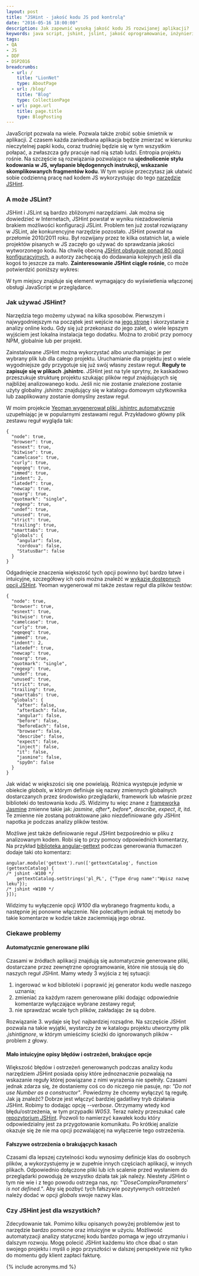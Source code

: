 ```yaml
---
layout: post
title: "JSHint - jakość kodu JS pod kontrolą"
date: "2016-05-16 18:00:00"
description: Jak zapewnić wysoką jakość kodu JS rozwijanej aplikacji?
keywords: java script, jshint, jslint, jakość oprogramowanie, inżynieria oprogramowania, aplikacje webowe, jakość kodu, testowanie kodu, quality assurance
tags:
- QA
- JS
- DDF
- DSP2016
breadcrumbs:
  - url: /
    title: "LionNet"
    type: AboutPage
  - url: /blog/
    title: "Blog"
    type: CollectionPage
  - url: page.url
    title: page.title
    type: BlogPosting
---
```


JavaScript pozwala na wiele. Pozwala także zrobić sobie śmietnik w aplikacji.
Z czasem każda zaniedbana aplikacja będzie zmierzać w kierunku nieczytelnej papki
kodu, coraz trudniej będzie się w tym wszystkim połapać, a zwłaszcza gdy pracuje 
nad nią sztab ludzi. Entropia projektu rośnie. Na szczęście są rozwiązania 
pozwalające na **ujednolicenie stylu kodowania w JS, wyłapanie błędogennych 
instrukcji, wskazanie skomplikowanych fragmentów kodu**. W tym wpisie przeczytasz 
jak ułatwić sobie codzienną pracę nad kodem JS wykorzystując do tego [narzędzie 
JSHint][1].

### A może JSLint?

JSHint i JSLint są bardzo zbliżonymi narzędziami. Jak można się dowiedzieć w 
Internetach, JSHint powstał w wyniku niezadowolenia brakiem możliwości konfiguracji
JSLint. Problem ten już został rozwiązany w JSLint, ale konkurencyjne narzędzie
pozostało. JSHint powstał na przełomie 2010/2011 roku. Był rozwijany przez te 
kilka ostatnich lat, a wiele projektów pisanych w JS zaczęło go używać do 
sprawdzania jakości wytworzonego kodu. Na chwilę obecną [JSHint obsługuje ponad 
80 opcji konfiguracyjnych][2], a autorzy zachęcają do dodawania kolejnych jeśli 
dla kogoś to jeszcze za mało. **Zainteresowanie JSHint ciągle rośnie**, co może 
potwierdzić poniższy wykres:

<noscript>
W tym miejscy znajduje się element wymagający do wyświetlenia włączonej obsługi 
JavaScript w przeglądarce.
</noscript>
<script type="text/javascript" src="//www.google.pl/trends/embed.js?hl=pl&q=jslint,+jshint&cid=TIMESERIES_GRAPH_0&export=5&w=600&h=330"></script>

### Jak używać JSHint?

Narzędzia tego możemy używać na kilka sposobów. Pierwszym i najwygodniejszym na
początek jest wejście na [jego stronę][1] i skorzystanie z analizy online kodu.
Gdy się już przekonasz do jego zalet, o wiele lepszym wyjściem jest lokalna 
instalacja tego dodatku. Można to zrobić przy pomocy NPM, globalnie lub per 
projekt.

Zainstalowane JSHint można wykorzystać albo uruchamiając je per wybrany plik lub
dla całego projektu. Uruchamianie dla projektu jest o wiele wygodniejsze gdy 
przygotuje się już swój własny zestaw reguł. **Reguły te zapisuje się w plikach
.jshintrc**. JSHint jest na tyle sprytny, że kaskadowo przeszukuje strukturę 
projektu szukając plików reguł znajdujących się najbliżej analizowanego kodu.
Jeśli nic nie zostanie znalezione zostanie użyty globalny *.jshintrc* znajdujący 
się w katalogu domowym użytkownika lub zaaplikowany zostanie domyślny zestaw reguł.

W moim projekcie [Yeoman wygenerował pliki .jshintrc automatycznie][4] uzupełniając 
je w popularnymi zestawami reguł. Przykładowo główny plik zestawu reguł wygląda 
tak:

    {
      "node": true,
      "browser": true,
      "esnext": true,
      "bitwise": true,
      "camelcase": true,
      "curly": true,
      "eqeqeq": true,
      "immed": true,
      "indent": 2,
      "latedef": true,
      "newcap": true,
      "noarg": true,
      "quotmark": "single",
      "regexp": true,
      "undef": true,
      "unused": true,
      "strict": true,
      "trailing": true,
      "smarttabs": true,
      "globals": {
        "angular": false,
        "cordova": false,
        "StatusBar": false
      }
    }

Odgadnięcie znaczenia większość tych opcji powinno być bardzo łatwe i intuicyjne,
szczegółowy ich opis można znaleźć w [wykazie dostępnych opcji JSHint][2]. Yeoman
wygenerował mi także zestaw reguł dla plików testów:

    {
      "node": true,
      "browser": true,
      "esnext": true,
      "bitwise": true,
      "camelcase": true,
      "curly": true,
      "eqeqeq": true,
      "immed": true,
      "indent": 2,
      "latedef": true,
      "newcap": true,
      "noarg": true,
      "quotmark": "single",
      "regexp": true,
      "undef": true,
      "unused": true,
      "strict": true,
      "trailing": true,
      "smarttabs": true,
      "globals": {
        "after": false,
        "afterEach": false,
        "angular": false,
        "before": false,
        "beforeEach": false,
        "browser": false,
        "describe": false,
        "expect": false,
        "inject": false,
        "it": false,
        "jasmine": false,
        "spyOn": false
      }
    }

Jak widać w większości się one powielają. Różnica występuje jedynie w obiekcie 
*globals*, w którym definiuje się nazwy zmiennych globalnych dostarczanych przez
środowisko przeglądarki, framework lub właśnie przez biblioteki do testowania
kodu JS. Widzimy tu więc znane z [frameworka Jasmine][5] zmienne takie jak:
*jasmine*, *after\**, *before\**, *describe*, *expect*, *it*, itd. Te zmienne nie 
zostaną potraktowane jako niezdefiniowane gdy JSHint napotka je podczas analizy 
plików testów.

Możliwe jest także definiowanie reguł JSHint bezpośrednio w pliku z analizowanym 
kodem. Robi się to przy pomocy odpowiednich komentarzy, Na przykład [biblioteka 
angular-gettext][3] podczas generowania tłumaczeń dodaje taki oto komentarz:

    angular.module('gettext').run(['gettextCatalog', function (gettextCatalog) {
    /* jshint -W100 */
        gettextCatalog.setStrings('pl_PL', {"Type drug name":"Wpisz nazwę leku"});
    /* jshint +W100 */
    }]);

Widzimy tu wyłączenie opcji *W100* dla wybranego fragmentu kodu, a następnie jej
ponowne włączenie. Nie polecałbym jednak tej metody bo takie komentarze w kodzie
także zaciemniają jego obraz.

### Ciekawe problemy

#### Automatycznie generowane pliki

Czasami w źródłach aplikacji znajdują się automatycznie generowane pliki, 
dostarczane przez zewnętrzne oprogramowanie, które nie stosują się do naszych 
reguł JSHint. Mamy wtedy 3 wyjścia z tej sytuacji:

1. ingerować w kod biblioteki i poprawić jej generator kodu wedle naszego uznania;
2. zmieniać za każdym razem generowane pliki dodając odpowiednie komentarze wyłączające
wybrane zestawy reguł;
3. nie sprawdzać wcale tych plików, zakładając że są dobre.

Rozwiązanie 3. wydaje się być najbardziej rozsądne. Na szczęście JSHint pozwala
na takie wyjątki, wystarczy że w katalogu projektu utworzymy plik *.jshintignore*,
w którym umieścimy ścieżki do ignorowanych plików - problem z głowy.

#### Mało intuicyjne opisy błędów i ostrzeżeń, brakujące opcje

Większość błędów i ostrzeżeń generowanych podczas analizy kodu narzędziem JSHint
posiada opisy które jednoznacznie pozwalają na wskazanie reguły której powiązane
z nimi wyrażenia nie spełniły. Czasami jednak zdarza się, że dostaniemy coś co do 
niczego nie pasuje, np: *"Do not use Number as a constructor"*. Powiedzmy że chcemy
wyłączyć tą regułę. Jak ją znaleźć? Dobrze jest włączyć bardziej gadatliwy tryb
działania JSHint. Robimy to dodając opcję *--verbose*. Otrzymamy wtedy kod 
błędu/ostrzeżenia, w tym przypadki *W053*. Teraz należy przeszukać całe [repozytorium
JSHint][6]. Pozwoli to namierzyć kawałek kodu który odpowiedzialny jest za 
przygotowanie komunikatu. Po krótkiej analizie okazuje się że nie ma opcji 
pozwalającej na wyłączenie tego ostrzeżenia.

#### Fałszywe ostrzeżenia o brakujących kasach

Czasami dla lepszej czytelności kodu wynosimy definicje klas do osobnych plików,
a wykorzystujemy je w zupełnie innych częściach aplikacji, w innych plikach.
Odpowiednio dołączone pliki lub ich scalenie przed wysłaniem do przeglądarki 
powodują że wszystko działa tak jak należy. Niestety JSHint o tym nie wie i z 
tego powodu ostrzega nas, np: *"'DoseComplexParameters' is not defined."*. Aby 
się pozbyć tych fałszywie pozytywnych ostrzeżeń należy dodać w opcji *globals*
swoje nazwy klas.

### Czy JSHint jest dla wszystkich?

Zdecydowanie tak. Pomimo kilku opisanych powyżej problemów jest to narzędzie 
bardzo pomocne oraz intuicyjne w użyciu. Możliwość automatyzacji analizy statycznej 
kodu bardzo pomaga w jego utrzymaniu i dalszym rozwoju. Mogę polecić JSHint każdemu
kto chce dbać o stan swojego projektu i myśli o jego przyszłości w dalszej
perspektywie niż tylko do momentu gdy klient zapłaci fakturę.

[1]: http://jshint.com
[2]: http://jshint.com/docs/options/
[3]: /2016/04/26/i18n-z-angularjs-gettext.html
[4]: /2016/03/03/yeoman-idziemy-na-front.html
[5]: /2016/03/07/zapach-jasminu.html
[6]: https://github.com/jshint/jshint


{% include acronyms.md %}
